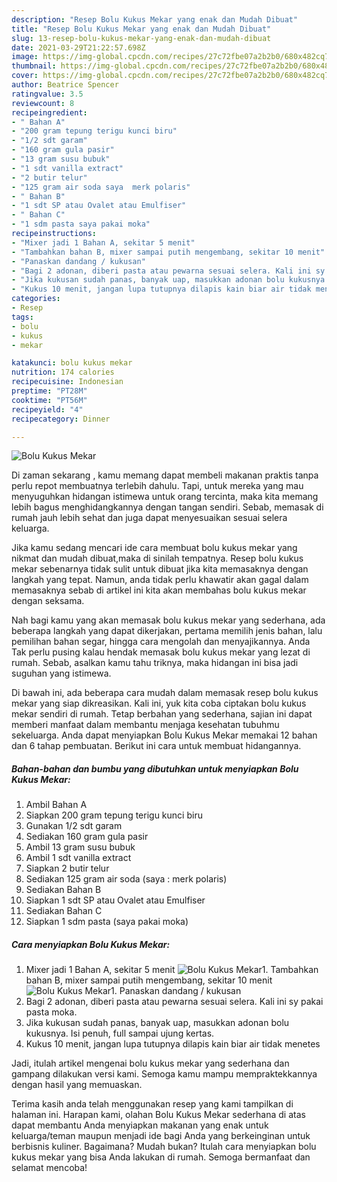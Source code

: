 ```yaml
---
description: "Resep Bolu Kukus Mekar yang enak dan Mudah Dibuat"
title: "Resep Bolu Kukus Mekar yang enak dan Mudah Dibuat"
slug: 13-resep-bolu-kukus-mekar-yang-enak-dan-mudah-dibuat
date: 2021-03-29T21:22:57.698Z
image: https://img-global.cpcdn.com/recipes/27c72fbe07a2b2b0/680x482cq70/bolu-kukus-mekar-foto-resep-utama.jpg
thumbnail: https://img-global.cpcdn.com/recipes/27c72fbe07a2b2b0/680x482cq70/bolu-kukus-mekar-foto-resep-utama.jpg
cover: https://img-global.cpcdn.com/recipes/27c72fbe07a2b2b0/680x482cq70/bolu-kukus-mekar-foto-resep-utama.jpg
author: Beatrice Spencer
ratingvalue: 3.5
reviewcount: 8
recipeingredient:
- " Bahan A"
- "200 gram tepung terigu kunci biru"
- "1/2 sdt garam"
- "160 gram gula pasir"
- "13 gram susu bubuk"
- "1 sdt vanilla extract"
- "2 butir telur"
- "125 gram air soda saya  merk polaris"
- " Bahan B"
- "1 sdt SP atau Ovalet atau Emulfiser"
- " Bahan C"
- "1 sdm pasta saya pakai moka"
recipeinstructions:
- "Mixer jadi 1 Bahan A, sekitar 5 menit"
- "Tambahkan bahan B, mixer sampai putih mengembang, sekitar 10 menit"
- "Panaskan dandang / kukusan"
- "Bagi 2 adonan, diberi pasta atau pewarna sesuai selera. Kali ini sy pakai pasta moka."
- "Jika kukusan sudah panas, banyak uap, masukkan adonan bolu kukusnya. Isi penuh, full sampai ujung kertas."
- "Kukus 10 menit, jangan lupa tutupnya dilapis kain biar air tidak menetes"
categories:
- Resep
tags:
- bolu
- kukus
- mekar

katakunci: bolu kukus mekar 
nutrition: 174 calories
recipecuisine: Indonesian
preptime: "PT28M"
cooktime: "PT56M"
recipeyield: "4"
recipecategory: Dinner

---
```



![Bolu Kukus Mekar](https://img-global.cpcdn.com/recipes/27c72fbe07a2b2b0/680x482cq70/bolu-kukus-mekar-foto-resep-utama.jpg)

Di zaman  sekarang , kamu memang dapat membeli makanan praktis tanpa perlu repot membuatnya terlebih dahulu. Tapi, untuk mereka yang mau menyuguhkan hidangan istimewa untuk orang tercinta, maka kita memang lebih bagus menghidangkannya dengan tangan sendiri. Sebab, memasak di rumah jauh lebih sehat dan juga dapat menyesuaikan sesuai selera keluarga.

Jika kamu sedang mencari ide cara membuat bolu kukus mekar yang nikmat dan mudah dibuat,maka di sinilah tempatnya. Resep bolu kukus mekar  sebenarnya tidak sulit untuk dibuat jika kita memasaknya dengan langkah yang tepat. Namun, anda tidak perlu khawatir akan gagal dalam memasaknya 
sebab di artikel ini kita akan membahas bolu kukus mekar dengan seksama.  



Nah bagi kamu yang akan memasak bolu kukus mekar yang sederhana, ada beberapa langkah yang dapat dikerjakan, pertama memilih jenis bahan, lalu pemilihan bahan segar, hingga cara mengolah dan menyajikannya. Anda Tak perlu pusing kalau hendak memasak bolu kukus mekar yang lezat di rumah. Sebab, asalkan kamu  tahu triknya, maka hidangan ini bisa jadi suguhan yang istimewa.

Di bawah ini, ada beberapa cara mudah dalam memasak resep bolu kukus mekar yang siap dikreasikan. Kali ini, yuk kita coba ciptakan bolu kukus mekar sendiri di rumah. Tetap berbahan yang sederhana, sajian ini dapat memberi manfaat dalam membantu menjaga kesehatan tubuhmu sekeluarga. Anda dapat menyiapkan Bolu Kukus Mekar memakai 12 bahan dan 6 tahap pembuatan. Berikut ini cara untuk membuat hidangannya.

<!--inarticleads1-->

##### Bahan-bahan dan bumbu yang dibutuhkan untuk menyiapkan Bolu Kukus Mekar:

1. Ambil  Bahan A
1. Siapkan 200 gram tepung terigu kunci biru
1. Gunakan 1/2 sdt garam
1. Sediakan 160 gram gula pasir
1. Ambil 13 gram susu bubuk
1. Ambil 1 sdt vanilla extract
1. Siapkan 2 butir telur
1. Sediakan 125 gram air soda (saya : merk polaris)
1. Sediakan  Bahan B
1. Siapkan 1 sdt SP atau Ovalet atau Emulfiser
1. Sediakan  Bahan C
1. Siapkan 1 sdm pasta (saya pakai moka)




<!--inarticleads2-->

##### Cara menyiapkan Bolu Kukus Mekar:

1. Mixer jadi 1 Bahan A, sekitar 5 menit
<img src="https://img-global.cpcdn.com/steps/ace9137605ebd61c/160x128cq70/bolu-kukus-mekar-langkah-memasak-1-foto.jpg" alt="Bolu Kukus Mekar">1. Tambahkan bahan B, mixer sampai putih mengembang, sekitar 10 menit
<img src="https://img-global.cpcdn.com/steps/a93461c3538aaec7/160x128cq70/bolu-kukus-mekar-langkah-memasak-2-foto.jpg" alt="Bolu Kukus Mekar">1. Panaskan dandang / kukusan
1. Bagi 2 adonan, diberi pasta atau pewarna sesuai selera. Kali ini sy pakai pasta moka.
1. Jika kukusan sudah panas, banyak uap, masukkan adonan bolu kukusnya. Isi penuh, full sampai ujung kertas.
1. Kukus 10 menit, jangan lupa tutupnya dilapis kain biar air tidak menetes




Jadi, itulah artikel mengenai  bolu kukus mekar  yang sederhana dan gampang dilakukan versi kami. Semoga kamu mampu mempraktekkannya dengan hasil yang memuaskan. 

Terima kasih anda telah menggunakan resep yang kami tampilkan di halaman ini. Harapan kami, olahan  Bolu Kukus Mekar sederhana di atas dapat membantu Anda menyiapkan makanan yang enak untuk keluarga/teman maupun menjadi ide bagi Anda yang berkeinginan untuk berbisnis kuliner. Bagaimana? Mudah bukan? Itulah cara menyiapkan bolu kukus mekar yang bisa Anda lakukan di rumah. Semoga bermanfaat dan selamat mencoba!

